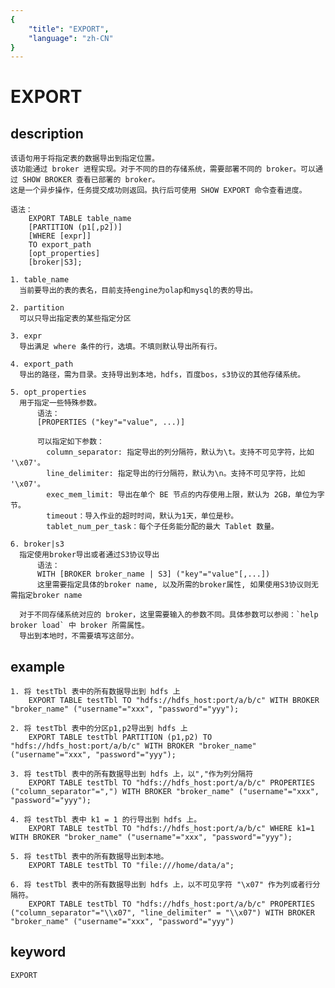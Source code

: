 ```yaml
---
{
    "title": "EXPORT",
    "language": "zh-CN"
}
---
```


<!-- 
Licensed to the Apache Software Foundation (ASF) under one
or more contributor license agreements.  See the NOTICE file
distributed with this work for additional information
regarding copyright ownership.  The ASF licenses this file
to you under the Apache License, Version 2.0 (the
"License"); you may not use this file except in compliance
with the License.  You may obtain a copy of the License at

  http://www.apache.org/licenses/LICENSE-2.0

Unless required by applicable law or agreed to in writing,
software distributed under the License is distributed on an
"AS IS" BASIS, WITHOUT WARRANTIES OR CONDITIONS OF ANY
KIND, either express or implied.  See the License for the
specific language governing permissions and limitations
under the License.
-->

# EXPORT
## description

    该语句用于将指定表的数据导出到指定位置。
    该功能通过 broker 进程实现。对于不同的目的存储系统，需要部署不同的 broker。可以通过 SHOW BROKER 查看已部署的 broker。
    这是一个异步操作，任务提交成功则返回。执行后可使用 SHOW EXPORT 命令查看进度。

    语法：
        EXPORT TABLE table_name
        [PARTITION (p1[,p2])]
        [WHERE [expr]]
        TO export_path
        [opt_properties]
        [broker|S3];

    1. table_name
      当前要导出的表的表名，目前支持engine为olap和mysql的表的导出。

    2. partition
      可以只导出指定表的某些指定分区

    3. expr
      导出满足 where 条件的行，选填。不填则默认导出所有行。

    4. export_path
      导出的路径，需为目录。支持导出到本地，hdfs，百度bos，s3协议的其他存储系统。

    5. opt_properties
      用于指定一些特殊参数。
          语法：
          [PROPERTIES ("key"="value", ...)]
        
          可以指定如下参数：
            column_separator: 指定导出的列分隔符，默认为\t。支持不可见字符，比如 '\x07'。
            line_delimiter: 指定导出的行分隔符，默认为\n。支持不可见字符，比如 '\x07'。
            exec_mem_limit: 导出在单个 BE 节点的内存使用上限，默认为 2GB，单位为字节。
            timeout：导入作业的超时时间，默认为1天，单位是秒。
            tablet_num_per_task：每个子任务能分配的最大 Tablet 数量。

    6. broker|s3
      指定使用broker导出或者通过S3协议导出
          语法：
          WITH [BROKER broker_name | S3] ("key"="value"[,...])
          这里需要指定具体的broker name, 以及所需的broker属性, 如果使用S3协议则无需指定broker name

      对于不同存储系统对应的 broker，这里需要输入的参数不同。具体参数可以参阅：`help broker load` 中 broker 所需属性。
      导出到本地时，不需要填写这部分。

## example

    1. 将 testTbl 表中的所有数据导出到 hdfs 上
        EXPORT TABLE testTbl TO "hdfs://hdfs_host:port/a/b/c" WITH BROKER "broker_name" ("username"="xxx", "password"="yyy");

    2. 将 testTbl 表中的分区p1,p2导出到 hdfs 上
        EXPORT TABLE testTbl PARTITION (p1,p2) TO "hdfs://hdfs_host:port/a/b/c" WITH BROKER "broker_name" ("username"="xxx", "password"="yyy");
    
    3. 将 testTbl 表中的所有数据导出到 hdfs 上，以","作为列分隔符
        EXPORT TABLE testTbl TO "hdfs://hdfs_host:port/a/b/c" PROPERTIES ("column_separator"=",") WITH BROKER "broker_name" ("username"="xxx", "password"="yyy");
    
    4. 将 testTbl 表中 k1 = 1 的行导出到 hdfs 上。
        EXPORT TABLE testTbl TO "hdfs://hdfs_host:port/a/b/c" WHERE k1=1 WITH BROKER "broker_name" ("username"="xxx", "password"="yyy");

    5. 将 testTbl 表中的所有数据导出到本地。
        EXPORT TABLE testTbl TO "file:///home/data/a";

    6. 将 testTbl 表中的所有数据导出到 hdfs 上，以不可见字符 "\x07" 作为列或者行分隔符。
        EXPORT TABLE testTbl TO "hdfs://hdfs_host:port/a/b/c" PROPERTIES ("column_separator"="\\x07", "line_delimiter" = "\\x07") WITH BROKER "broker_name" ("username"="xxx", "password"="yyy")

## keyword
    EXPORT

